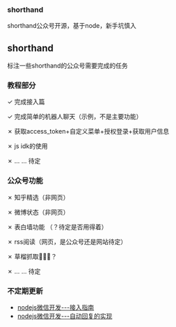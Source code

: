 ### shorthand
shorthand公众号开源，基于node，新手坑慎入

## shorthand
标注一些shorthand的公众号需要完成的任务

### 教程部分
✓ 完成接入篇
 
✓ 完成简单的机器人聊天（示例，不是主要功能）

✗ 获取access_token+自定义菜单+授权登录+获取用户信息

✗  js idk的使用

✗ … … 待定

### 公众号功能
✗ 知乎精选（非网页）

✗ 微博状态（非网页）

✗ 表白墙功能 （？待定是否用得着）

✗ rss阅读（网页，是公众号还是网站待定）

✗ 草榴抓取🔞🔞🔞？

✗ … … 待定


### 不定期更新

- [nodejs微信开发---接入指南](https://segmentfault.com/a/1190000005856154)
- [nodejs微信开发---自动回复的实现](https://segmentfault.com/a/1190000005861026)